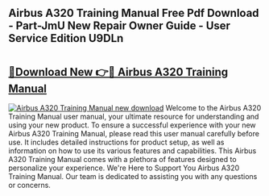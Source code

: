 ## Airbus A320 Training Manual Free Pdf Download - Part-JmU New Repair Owner Guide - User Service Edition U9DLn

# <h2><a href="http://bc17008.oget.top/?id=Airbus+A320+Training+Manual">🔗Download New 👉🔴 Airbus A320 Training Manual</a></h2>

[![Airbus A320 Training Manual new download](https://i.imgur.com/5g1atiW.png)](http://bc17008.oget.top/?id=Airbus+A320+Training+Manual)
Welcome to the Airbus A320 Training Manual user manual, your ultimate resource for understanding and using your new product. To ensure a successful experience with your new Airbus A320 Training Manual, please read this user manual carefully before use. It includes detailed instructions for product setup, as well as information on how to use its various features and capabilities. This Airbus A320 Training Manual comes with a plethora of features designed to personalize your experience. We're Here to Support You Airbus A320 Training Manual. Our team is dedicated to assisting you with any questions or concerns.
